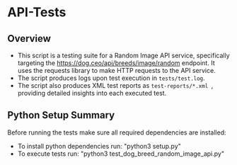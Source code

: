 # API-Tests

## Overview


- This script is a testing suite for a Random Image API service, specifically targeting the https://dog.ceo/api/breeds/image/random endpoint. It uses the requests library to make HTTP requests to the API service.
- The script produces logs upon test execution in ```tests/test.log```.
- The script also produces XML test reports as ```test-reports/*.xml ```, providing detailed insights into each executed test.

## Python Setup Summary
Before running the tests make sure all required dependencies are installed:
   - To install python dependencies run: "python3 setup.py"
   - To execute tests run: "python3 test_dog_breed_random_image_api.py"
